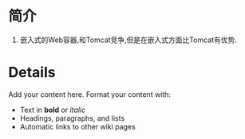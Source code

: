 # 简介 #

  1. 嵌入式的Web容器,和Tomcat竞争,但是在嵌入式方面比Tomcat有优势.


# Details #

Add your content here.  Format your content with:
  * Text in **bold** or _italic_
  * Headings, paragraphs, and lists
  * Automatic links to other wiki pages